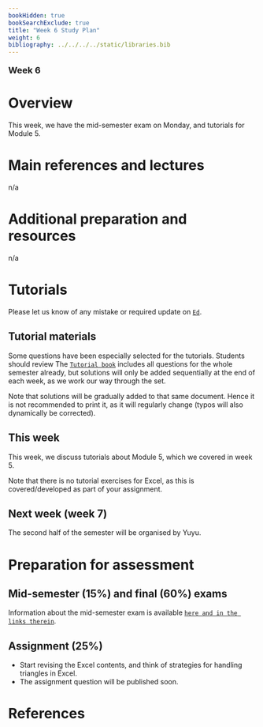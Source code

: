 ```yaml
---
bookHidden: true
bookSearchExclude: true
title: "Week 6 Study Plan"
weight: 6
bibliography: ../../../../static/libraries.bib
---
```


<p style="font-size:18px;font-weight:bold;">
Week 6
</p>

# Overview

<!-- This week, we will cover the following topics: -->

This week, we have the mid-semester exam on Monday, and tutorials for Module 5.

# Main references and lectures

n/a

# Additional preparation and resources

n/a

# Tutorials

Please let us know of any mistake or required update on [`Ed`](https://canvas.lms.unimelb.edu.au/courses/191080/external_tools/5837?display=borderless).

## Tutorial materials

Some questions have been especially selected for the tutorials. Students should review The [`Tutorial book`]() includes all questions for the whole semester already, but solutions will only be added sequentially at the end of each week, as we work our way through the set.

Note that solutions will be gradually added to that same document. Hence it is not recommended to print it, as it will regularly change (typos will also dynamically be corrected).

## This week

This week, we discuss tutorials about Module 5, which we covered in week 5.

Note that there is no tutorial exercises for Excel, as this is covered/developed as part of your assignment.

<!-- Here is the recording available for Week 4 from William: -->
<!--  -->
<!-- <iframe height="420" width="640" allowfullscreen frameborder=0 src="https://echo360.net.au/media/55dbe360-7d90-4fd7-af2d-c204d24c5830/public?autoplay=false&automute=false"></iframe> -->
<!--  -->
<!-- Here is the recording available for Week 4 from Eric: -->
<!--  -->
<!-- <iframe height="420" width="640" allowfullscreen frameborder=0 src="https://echo360.net.au/media/decc70d6-0e19-49a0-b6ea-e4baf6274fa7/public?autoplay=false&automute=false"></iframe> -->
<!--  -->
<!-- <p style="font-size:10px;color: rgb(252, 156, 249);"> If you wish to watch the embedded videos from Lecture Capture, you need to have logged in and <a href="https://canvas.lms.unimelb.edu.au/courses/145406/external_tools/701">entered Lecture Capture</a> via Canvas once for each session. This is to restrict access to students enrolled at the University of Melbourne only. </p> -->

## Next week (week 7)

The second half of the semester will be organised by Yuyu.

# Preparation for assessment

## Mid-semester (15%) and final (60%) exams

<!-- install.packages("devtools") -->
<!-- devtools::install_github("hadley/emo") -->

Information about the mid-semester exam is available [`here and in the links therein`](https://edstem.org/au/courses/12155/discussion/1531072).

## Assignment (25%)

- Start revising the Excel contents, and think of strategies for handling triangles in Excel.
- The assignment question will be published soon.

# References
